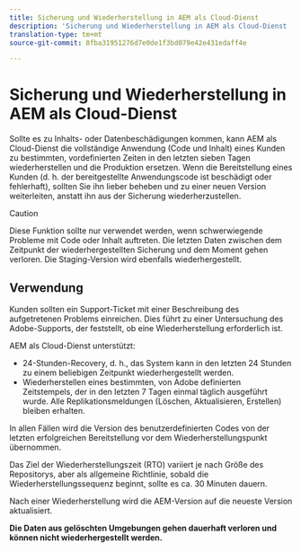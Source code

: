 ```yaml
---
title: Sicherung und Wiederherstellung in AEM als Cloud-Dienst
description: 'Sicherung und Wiederherstellung in AEM als Cloud-Dienst '
translation-type: tm+mt
source-git-commit: 8fba31951276d7e0de1f3bd079e42e431edaff4e

---
```



# Sicherung und Wiederherstellung in AEM als Cloud-Dienst

Sollte es zu Inhalts- oder Datenbeschädigungen kommen, kann AEM als Cloud-Dienst die vollständige Anwendung (Code und Inhalt) eines Kunden zu bestimmten, vordefinierten Zeiten in den letzten sieben Tagen wiederherstellen und die Produktion ersetzen.
Wenn die Bereitstellung eines Kunden (d. h. der bereitgestellte Anwendungscode ist beschädigt oder fehlerhaft), sollten Sie ihn lieber beheben und zu einer neuen Version weiterleiten, anstatt ihn aus der Sicherung wiederherzustellen.

>[!CAUTION]
>
>Diese Funktion sollte nur verwendet werden, wenn schwerwiegende Probleme mit Code oder Inhalt auftreten. Die letzten Daten zwischen dem Zeitpunkt der wiederhergestellten Sicherung und dem Moment gehen verloren. Die Staging-Version wird ebenfalls wiederhergestellt.

## Verwendung

Kunden sollten ein Support-Ticket mit einer Beschreibung des aufgetretenen Problems einreichen. Dies führt zu einer Untersuchung des Adobe-Supports, der feststellt, ob eine Wiederherstellung erforderlich ist.

AEM als Cloud-Dienst unterstützt:

* 24-Stunden-Recovery, d. h., das System kann in den letzten 24 Stunden zu einem beliebigen Zeitpunkt wiederhergestellt werden.
* Wiederherstellen eines bestimmten, von Adobe definierten Zeitstempels, der in den letzten 7 Tagen einmal täglich ausgeführt wurde.  Alle Replikationsmeldungen (Löschen, Aktualisieren, Erstellen) bleiben erhalten.

In allen Fällen wird die Version des benutzerdefinierten Codes von der letzten erfolgreichen Bereitstellung vor dem Wiederherstellungspunkt übernommen.

Das Ziel der Wiederherstellungszeit (RTO) variiert je nach Größe des Repositorys, aber als allgemeine Richtlinie, sobald die Wiederherstellungssequenz beginnt, sollte es ca. 30 Minuten dauern.

Nach einer Wiederherstellung wird die AEM-Version auf die neueste Version aktualisiert.

**Die Daten aus gelöschten Umgebungen gehen dauerhaft verloren und können nicht wiederhergestellt werden.**
